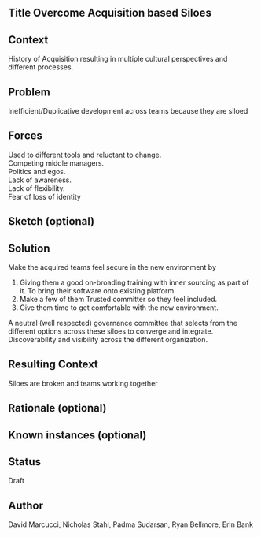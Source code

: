 ## Title  Overcome Acquisition based Siloes

## Context
History of Acquisition resulting in multiple cultural perspectives and different processes.

## Problem  
Inefficient/Duplicative development across teams because they are siloed

## Forces  
Used to different tools and reluctant to change.  
Competing middle managers.  
Politics and egos.  
Lack of awareness.  
Lack of flexibility.  
Fear of loss of identity  

## Sketch (optional)

## Solution  
Make the acquired teams feel secure in the new environment by   
1. Giving them a good on-broading training with inner sourcing as part of it. To bring their software onto existing platform  
2. Make a few of them Trusted committer so they feel included.   
3. Give them time to get comfortable with the new environment.   

A neutral (well respected) governance committee that selects from the different options across these siloes to converge and integrate.    
Discoverability and visibility across the different organization.  

## Resulting Context
Siloes are broken and teams working together  

## Rationale (optional)

## Known instances (optional)

## Status  
Draft

## Author  
David Marcucci, Nicholas Stahl, Padma Sudarsan, Ryan Bellmore, Erin Bank